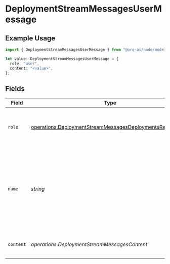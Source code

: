 # DeploymentStreamMessagesUserMessage

## Example Usage

```typescript
import { DeploymentStreamMessagesUserMessage } from "@orq-ai/node/models/operations";

let value: DeploymentStreamMessagesUserMessage = {
  role: "user",
  content: "<value>",
};
```

## Fields

| Field                                                                                                                                  | Type                                                                                                                                   | Required                                                                                                                               | Description                                                                                                                            |
| -------------------------------------------------------------------------------------------------------------------------------------- | -------------------------------------------------------------------------------------------------------------------------------------- | -------------------------------------------------------------------------------------------------------------------------------------- | -------------------------------------------------------------------------------------------------------------------------------------- |
| `role`                                                                                                                                 | [operations.DeploymentStreamMessagesDeploymentsRequestRole](../../models/operations/deploymentstreammessagesdeploymentsrequestrole.md) | :heavy_check_mark:                                                                                                                     | The role of the messages author, in this case `user`.                                                                                  |
| `name`                                                                                                                                 | *string*                                                                                                                               | :heavy_minus_sign:                                                                                                                     | An optional name for the participant. Provides the model information to differentiate between participants of the same role.           |
| `content`                                                                                                                              | *operations.DeploymentStreamMessagesContent*                                                                                           | :heavy_check_mark:                                                                                                                     | The contents of the user message.                                                                                                      |